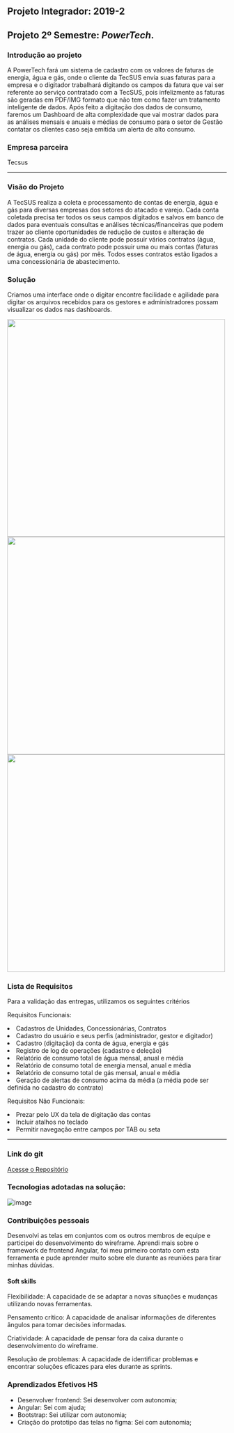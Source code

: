 ## Projeto Integrador: 2019-2

## Projeto 2º Semestre: ***PowerTech***.

### Introdução ao projeto

A PowerTech fará um sistema de cadastro com os valores de faturas de energia, água e gás, onde o cliente da TecSUS envia suas faturas para a empresa e o digitador trabalhará digitando os campos da fatura que vai ser referente ao serviço contratado com a TecSUS, pois infelizmente as faturas são geradas em PDF/IMG formato que não tem como fazer um tratamento inteligente de dados. Após feito a digitação dos dados de consumo, faremos um Dashboard de alta complexidade que vai mostrar dados para as análises mensais e anuais e médias de consumo para o setor de Gestão contatar os clientes caso seja emitida um alerta de alto consumo.

### Empresa parceira

Tecsus

***

### Visão do Projeto

A TecSUS realiza a coleta e processamento de contas de energia, água e gás para diversas empresas dos setores do atacado e varejo. Cada conta coletada precisa ter todos os seus campos digitados e salvos em banco de dados para eventuais consultas e análises técnicas/financeiras que podem trazer ao cliente oportunidades de redução de custos e alteração de contratos. Cada unidade do cliente pode possuir vários contratos (água, energia ou gás), cada contrato pode possuir uma ou mais contas (faturas de água, energia ou gás) por mês. Todos esses contratos estão ligados a uma concessionária de abastecimento.


### Solução

Criamos uma interface onde o digitar encontre facilidade e agilidade para digitar os arquivos recebidos para os gestores e administradores possam visualizar os dados nas dashboards. 

<img src="https://user-images.githubusercontent.com/37638307/172077554-e3137a58-a906-4c4d-8672-22484776c6c1.gif" width="500px" />
<img src="https://user-images.githubusercontent.com/37638307/172077556-fec5a643-28f5-4459-a2e0-a38bcf147d24.gif" width="500px" />
<img src="https://user-images.githubusercontent.com/37638307/172077557-6211465e-3f3c-40d3-968a-4c99f03d9f2f.gif" width="500px" />

### Lista de Requisitos 

Para a validação das entregas, utilizamos os seguintes critérios 

Requisitos Funcionais: 

<li>Cadastros de Unidades, Concessionárias, Contratos</li>
<li>Cadastro do usuário e seus perfis (administrador, gestor e digitador)</li>
<li>Cadastro (digitação) da conta de água, energia e gás</li>
<li>Registro de log de operações (cadastro e deleção)</li>
<li>Relatório de consumo total de água mensal, anual e média</li>
<li>Relatório de consumo total de energia mensal, anual e média</li>
<li>Relatório de consumo total de gás mensal, anual e média</li>  
<li>Geração de alertas de consumo acima da média (a média pode ser definida no cadastro 
do contrato)</li>

Requisitos Não Funcionais:

<li>Prezar pelo UX da tela de digitação das contas</li>
<li>Incluir atalhos no teclado</li>
<li>Permitir navegação entre campos por TAB ou seta</li>

***

### Link do git
[Acesse o Repositório](https://github.com/luks-ecdc/PowerTech-API-TecSUS)


### Tecnologias adotadas na solução:

![image](https://github.com/nlemuel/Portfolio-FATEC/assets/53242511/68beecac-1b3f-4718-bd5d-0b0cb04b3cd3)


### Contribuições pessoais

Desenvolvi as telas em conjuntos com os outros membros de equipe e participei do desenvolvimento do wireframe. Aprendi mais sobre o framework de frontend Angular, foi meu primeiro contato com esta ferramenta e pude aprender muito sobre ele durante as reuniões para tirar minhas dúvidas.

#### Soft skills

Flexibilidade: A capacidade de se adaptar a novas situações e mudanças utilizando novas ferramentas.

Pensamento crítico: A capacidade de analisar informações de diferentes ângulos para tomar decisões informadas.

Criatividade: A capacidade de pensar fora da caixa durante o desenvolvimento do wireframe.

Resolução de problemas: A capacidade de identificar problemas e encontrar soluções eficazes para eles durante as sprints.

### Aprendizados Efetivos HS

- Desenvolver frontend: Sei desenvolver com autonomia;
- Angular: Sei com ajuda;
- Bootstrap: Sei utilizar com autonomia;
- Criação do prototipo das telas no figma: Sei com autonomia;